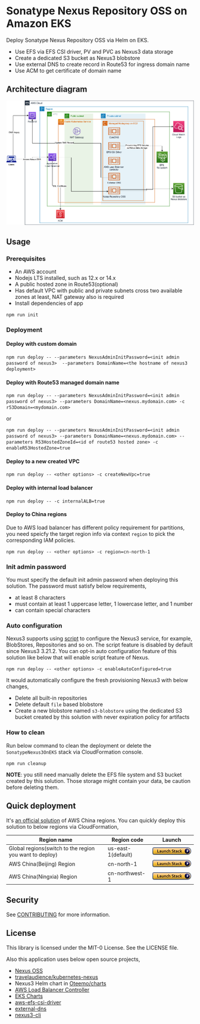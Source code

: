 # Sonatype Nexus Repository OSS on Amazon EKS

Deploy Sonatype Nexus Repository OSS via Helm on EKS.

- Use EFS via EFS CSI driver, PV and PVC as Nexus3 data storage
- Create a dedicated S3 bucket as Nexus3 blobstore
- Use external DNS to create record in Route53 for ingress domain name 
- Use ACM to get certificate of domain name

## Architecture diagram
![architecture diagram](arch.png)

## Usage

### Prerequisites
- An AWS account
- Nodejs LTS installed, such as 12.x or 14.x
- A public hosted zone in Route53(optional)
- Has default VPC with public and private subnets cross two available zones at least, NAT gateway also is required
- Install dependencies of app  
```
npm run init
```

### Deployment
#### Deploy with custom domain
```
npm run deploy -- --parameters NexusAdminInitPassword=<init admin password of nexus3>  --parameters DomainName=<the hostname of nexus3 deployment>
```

#### Deploy with Route53 managed domain name
```
npm run deploy -- --parameters NexusAdminInitPassword=<init admin password of nexus3> --parameters DomainName=<nexus.mydomain.com> -c r53Domain=<mydomain.com>
```
or
```
npm run deploy -- --parameters NexusAdminInitPassword=<init admin password of nexus3> --parameters DomainName=<nexus.mydomain.com> --parameters R53HostedZoneId=<id of route53 hosted zone> -c enableR53HostedZone=true
```

#### Deploy to a new created VPC
```
npm run deploy -- <other options> -c createNewVpc=true
```

#### Deploy with internal load balancer
```
npm run deploy -- -c internalALB=true
```

#### Deploy to China regions
Due to AWS load balancer has different policy requirement for partitions, you need speicfy the target region info via context `region` to pick the corresponding IAM policies.
```
npm run deploy -- <other options> -c region=cn-north-1
```

### Init admin password
You must specify the default init admin password when deploying this solution. The password must satisfy below requirements,
- at least 8 characters
- must contain at least 1 uppercase letter, 1 lowercase letter, and 1 number
- can contain special characters

### Auto configuration
Nexus3 supports using [script][nexus3-script] to configure the Nexus3 service, for example, BlobStores, Repositories and so on. The script feature is disabled by default since Nexus3 3.21.2. You can opt-in auto configuration feature of this solution like below that will enable script feature of Nexus.
```
npm run deploy -- <other options> -c enableAutoConfigured=true
```
It would automatically configure the fresh provisioning Nexus3 with below changes,

- Delete all built-in repositories
- Delete default `file` based blobstore
- Create a new blobstore named `s3-blobstore` using the dedicated S3 bucket created by this solution with never expiration policy for artifacts

### How to clean
Run below command to clean the deployment or delete the `SonatypeNexus3OnEKS` stack via CloudFormation console.
```
npm run cleanup
```
**NOTE**: you still need manually delete the EFS file system and S3 bucket created by this solution. Those storage might contain your data, be caution before deleting them.

## Quick deployment
It's [an official solution][nexus-oss-on-aws-solution] of AWS China regions. You can quickly deploy this solution to below regions via CloudFormation,

Region name | Region code | Launch
--- | --- | ---
Global regions(switch to the region you want to deploy) | us-east-1(default) | [![Launch Stack](LaunchStack.jpg)](https://us-east-1.console.aws.amazon.com/cloudformation/home?region=us-east-1#/stacks/create/template?stackName=NexusOSS&templateURL=https://aws-gcr-solutions.s3.amazonaws.com/nexus-oss-on-aws/latest/nexus-repository-oss-on-aws.template.json)
AWS China(Beijing) Region | cn-north-1 | [![Launch Stack](LaunchStack.jpg)](https://console.amazonaws.cn/cloudformation/home?region=cn-north-1#/stacks/new?stackName=NexusOSS&templateURL=https://aws-gcr-solutions.s3.cn-north-1.amazonaws.com.cn/nexus-oss-on-aws/latest/nexus-repository-oss-on-aws-cn.template.json)
AWS China(Ningxia) Region | cn-northwest-1 | [![Launch Stack](LaunchStack.jpg)](https://console.amazonaws.cn/cloudformation/home?region=cn-northwest-1#/stacks/new?stackName=NexusOSS&templateURL=https://aws-gcr-solutions.s3.cn-north-1.amazonaws.com.cn/nexus-oss-on-aws/latest/nexus-repository-oss-on-aws-cn.template.json)


## Security

See [CONTRIBUTING](CONTRIBUTING.md#security-issue-notifications) for more information.

## License

This library is licensed under the MIT-0 License. See the LICENSE file.

Also this application uses below open source projects,

- [Nexus OSS](https://github.com/sonatype/nexus-public)
- [travelaudience/kubernetes-nexus](https://github.com/travelaudience/kubernetes-nexus/) 
- Nexus3 Helm chart in [Oteemo/charts](https://github.com/Oteemo/charts)
- [AWS Load Balancer Controller](https://github.com/kubernetes-sigs/aws-load-balancer-controller)
- [EKS Charts](https://github.com/aws/eks-charts)
- [aws-efs-csi-driver](https://github.com/kubernetes-sigs/aws-efs-csi-driver)
- [external-dns](https://github.com/kubernetes-sigs/external-dns)
- [nexus3-cli](https://gitlab.com/thiagocsf/nexus3-cli)

[nexus3-script]: https://help.sonatype.com/repomanager3/rest-and-integration-api/script-api
[nexus-oss-on-aws-solution]: https://www.amazonaws.cn/solutions/nexusoss-on-aws/
